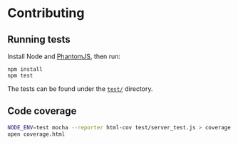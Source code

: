 # Contributing

## Running tests

Install Node and [PhantomJS](http://phantomjs.org/), then run:

```
npm install
npm test
```

The tests can be found under the [`test/`](https://github.com/afeld/jsonp/tree/master/test) directory.

## Code coverage

```bash
NODE_ENV=test mocha --reporter html-cov test/server_test.js > coverage.html
open coverage.html
```
